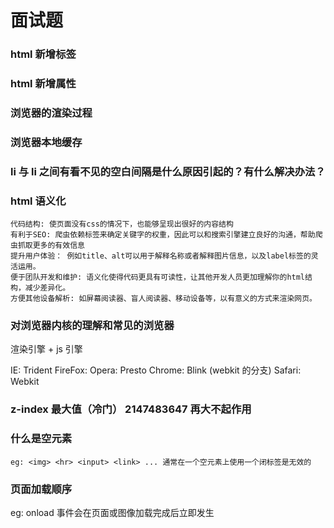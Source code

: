 # 面试题

### html 新增标签

### html 新增属性

### 浏览器的渲染过程

### 浏览器本地缓存

### li 与 li 之间有看不见的空白间隔是什么原因引起的？有什么解决办法？

### html 语义化

```
代码结构: 使页面没有css的情况下，也能够呈现出很好的内容结构
有利于SEO: 爬虫依赖标签来确定关键字的权重，因此可以和搜索引擎建立良好的沟通，帮助爬虫抓取更多的有效信息
提升用户体验： 例如title、alt可以用于解释名称或者解释图片信息，以及label标签的灵活运用。
便于团队开发和维护: 语义化使得代码更具有可读性，让其他开发人员更加理解你的html结构，减少差异化。
方便其他设备解析: 如屏幕阅读器、盲人阅读器、移动设备等，以有意义的方式来渲染网页。
```

### 对浏览器内核的理解和常见的浏览器

渲染引擎 + js 引擎

IE: Trident
FireFox:
Opera: Presto
Chrome: Blink (webkit 的分支)
Safari: Webkit

### z-index 最大值（冷门） 2147483647 再大不起作用

### 什么是空元素

```
eg: <img> <hr> <input> <link> ... 通常在一个空元素上使用一个闭标签是无效的
```

### 页面加载顺序

eg: onload 事件会在页面或图像加载完成后立即发生
